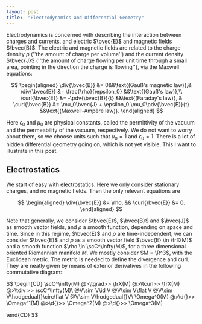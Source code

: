 ```yaml
---
layout: post
title:  "Electrodynamics and Differential Geometry"
---
```


Electrodynamics is concerned with describing the interaction between charges and currents, and electric $\bvec{E}$ and magnetic fields $\bvec{B}$. The electric and magnetic fields are related to the charge density $\rho$ (''the amount of charge per volume'') and the current density $\bvec{J}$ (''the amount of charge flowing per unit time through a small area, pointing in the direction the charge is flowing''), via the Maxwell equations:

$$
\begin{aligned}
    \div{\bvec{B}} &= 0&&\text{(Gauß's magnetic law)},& \div{\bvec{E}} &= \frac{\rho}{\epsilon_0} &&\text{(Gauß's law)},\\
    \curl{\bvec{E}} &= -\pdv{\bvec{B}}{t} &&\text{(Faraday's law)}, & \curl{\bvec{B}} &= \mu_0\bvec{J} + \epsilon_0 \mu_0\pdv{\bvec{E}}{t} &&\text{(Maxwell-Ampère law)}.
\end{aligned}
$$

Here $\epsilon_0$ and $\mu_0$ are physical constants, called the permittivity of the vacuum and the permeability of the vacuum, respectively. We do not want to worry about them, so we choose units such that $\mu_0 = 1$ and $\epsilon_0 = 1$. There is a lot of hidden differential geometry going on, which is not yet visible. This I want to illustrate in this post.

## Electrostatics
We start of easy with electrostatics. Here we only consider stationary charges, and no magnetic fields. Then the only relevant equations are 

$$
\begin{aligned}
    \div{\bvec{E}} &= \rho, &&
    \curl{\bvec{E}} &= 0.
\end{aligned}
$$

Note that generally, we consider $\bvec{E}$, $\bvec{B}$ and $\bvec{J}$ as smooth vector fields, and $\rho$ a smooth function, depending on space and time. Since in this regime, $\bvec{E}$ and $\rho$ are time-independent, we can consider $\bvec{E}$ and $\rho$ as a smooth vector field $\bvec{E} \in \frX(M)$ and a smooth function $\rho \in \scC^\infty(M)$, for a three dimensional oriented Riemannian manifold $M$. We mostly consider $M = \R^3$, with the Euclidean metric. The metric is needed to define the divergence and curl. They are neatly given by means of exterior derivatives in the following commutative diagram:

$$
\begin{CD}
\scC^\infty(M)  @>\tgrad>> \frX(M) @>\tcurl>>     \frX(M) @>\tdiv >>              \scC^\infty(M)\\
@V\sim V\id V               @V\sim V\flat V         @V\sim V\hodgedual{}\circ\flat V @V\sim V\hodgedual{}V\\
\Omega^0(M)     @>\d{}>>    \Omega^1(M) @>\d{}>>    \Omega^2(M) @>\d{}>>            \Omega^3(M)

\end{CD}
$$